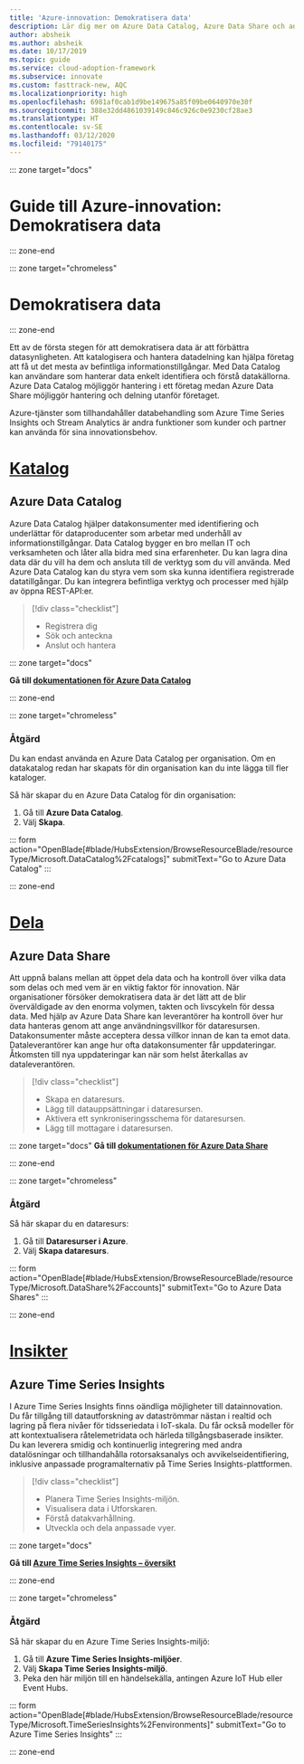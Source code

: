 ```yaml
---
title: 'Azure-innovation: Demokratisera data'
description: Lär dig mer om Azure Data Catalog, Azure Data Share och andra verktyg som förbättrar dataidentifiering och förståelse.
author: absheik
ms.author: absheik
ms.date: 10/17/2019
ms.topic: guide
ms.service: cloud-adoption-framework
ms.subservice: innovate
ms.custom: fasttrack-new, AQC
ms.localizationpriority: high
ms.openlocfilehash: 6981af0cab1d9be149675a85f09be0640970e30f
ms.sourcegitcommit: 388e32dd4861039149c846c926c0e9230cf28ae3
ms.translationtype: HT
ms.contentlocale: sv-SE
ms.lasthandoff: 03/12/2020
ms.locfileid: "79140175"
---
```

<!-- cSpell:ignore Fcatalogs Faccounts FEnvironments -->

::: zone target="docs"

# <a name="azure-innovation-guide-democratize-data"></a>Guide till Azure-innovation: Demokratisera data

::: zone-end

::: zone target="chromeless"

# <a name="democratize-data"></a>Demokratisera data

::: zone-end

Ett av de första stegen för att demokratisera data är att förbättra datasynligheten. Att katalogisera och hantera datadelning kan hjälpa företag att få ut det mesta av befintliga informationstillgångar. Med Data Catalog kan användare som hanterar data enkelt identifiera och förstå datakällorna. Azure Data Catalog möjliggör hantering i ett företag medan Azure Data Share möjliggör hantering och delning utanför företaget.

Azure-tjänster som tillhandahåller databehandling som Azure Time Series Insights och Stream Analytics är andra funktioner som kunder och partner kan använda för sina innovationsbehov.

# <a name="catalog"></a>[Katalog](#tab/Catalog)

## <a name="azure-data-catalog"></a>Azure Data Catalog

Azure Data Catalog hjälper datakonsumenter med identifiering och underlättar för dataproducenter som arbetar med underhåll av informationstillgångar. Data Catalog bygger en bro mellan IT och verksamheten och låter alla bidra med sina erfarenheter. Du kan lagra dina data där du vill ha dem och ansluta till de verktyg som du vill använda. Med Azure Data Catalog kan du styra vem som ska kunna identifiera registrerade datatillgångar. Du kan integrera befintliga verktyg och processer med hjälp av öppna REST-API:er.

> [!div class="checklist"]
>
> - Registrera dig
> - Sök och anteckna
> - Anslut och hantera

::: zone target="docs"

**Gå till [dokumentationen för Azure Data Catalog](https://docs.microsoft.com/azure/data-catalog)**

::: zone-end

::: zone target="chromeless"

### <a name="action"></a>Åtgärd

Du kan endast använda en Azure Data Catalog per organisation. Om en datakatalog redan har skapats för din organisation kan du inte lägga till fler kataloger.

Så här skapar du en Azure Data Catalog för din organisation:

1. Gå till **Azure Data Catalog**.
2. Välj **Skapa**.

<!-- markdownlint-disable DOCSMD001 -->

::: form action="OpenBlade[#blade/HubsExtension/BrowseResourceBlade/resourceType/Microsoft.DataCatalog%2Fcatalogs]" submitText="Go to Azure Data Catalog" :::

<!-- markdownlint-enable DOCSMD001 -->

::: zone-end

# <a name="share"></a>[Dela](#tab/Share)

## <a name="azure-data-share"></a>Azure Data Share

Att uppnå balans mellan att öppet dela data och ha kontroll över vilka data som delas och med vem är en viktig faktor för innovation. När organisationer försöker demokratisera data är det lätt att de blir överväldigade av den enorma volymen, takten och livscykeln för dessa data. Med hjälp av Azure Data Share kan leverantörer ha kontroll över hur data hanteras genom att ange användningsvillkor för dataresursen. Datakonsumenter måste acceptera dessa villkor innan de kan ta emot data. Dataleverantörer kan ange hur ofta datakonsumenter får uppdateringar. Åtkomsten till nya uppdateringar kan när som helst återkallas av dataleverantören.

> [!div class="checklist"]
>
> - Skapa en dataresurs.
> - Lägg till datauppsättningar i dataresursen.
> - Aktivera ett synkroniseringsschema för dataresursen.
> - Lägg till mottagare i dataresursen.

::: zone target="docs"
**Gå till [dokumentationen för Azure Data Share](https://docs.microsoft.com/azure/data-share)**

::: zone-end

::: zone target="chromeless"

<!-- markdownlint-disable MD024 -->

### <a name="action"></a>Åtgärd

Så här skapar du en dataresurs:

1. Gå till **Dataresurser i Azure**.
2. Välj **Skapa dataresurs**.

<!-- markdownlint-disable DOCSMD001 -->

::: form action="OpenBlade[#blade/HubsExtension/BrowseResourceBlade/resourceType/Microsoft.DataShare%2Faccounts]" submitText="Go to Azure Data Shares" :::

<!-- markdownlint-enable DOCSMD001 -->

::: zone-end

# <a name="insights"></a>[Insikter](#tab/Insights)

## <a name="azure-time-series-insights"></a>Azure Time Series Insights

I Azure Time Series Insights finns oändliga möjligheter till datainnovation. Du får tillgång till datautforskning av dataströmmar nästan i realtid och lagring på flera nivåer för tidsseriedata i IoT-skala. Du får också modeller för att kontextualisera råtelemetridata och härleda tillgångsbaserade insikter. Du kan leverera smidig och kontinuerlig integrering med andra datalösningar och tillhandahålla rotorsaksanalys och avvikelseidentifiering, inklusive anpassade programalternativ på Time Series Insights-plattformen.

> [!div class="checklist"]
>
> - Planera Time Series Insights-miljön.
> - Visualisera data i Utforskaren.
> - Förstå datakvarhållning.
> - Utveckla och dela anpassade vyer.

::: zone target="docs"

**Gå till [Azure Time Series Insights – översikt](https://docs.microsoft.com/azure/time-series-insights/time-series-insights-update-overview)**

::: zone-end

::: zone target="chromeless"

### <a name="action"></a>Åtgärd

Så här skapar du en Azure Time Series Insights-miljö:

1. Gå till **Azure Time Series Insights-miljöer**.
2. Välj **Skapa Time Series Insights-miljö**.
3. Peka den här miljön till en händelsekälla, antingen Azure IoT Hub eller Event Hubs.

<!-- markdownlint-disable DOCSMD001 -->

::: form action="OpenBlade[#blade/HubsExtension/BrowseResourceBlade/resourceType/Microsoft.TimeSeriesInsights%2Fenvironments]" submitText="Go to Azure Time Series Insights" :::

<!-- markdownlint-enable DOCSMD001 -->

::: zone-end
